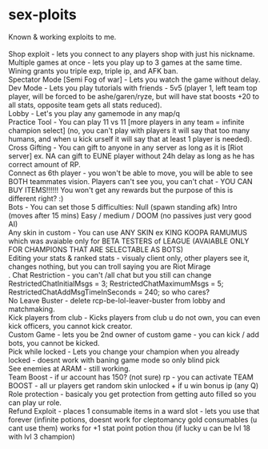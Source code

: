 # sex-ploits

Known & working exploits to me. <br>
<br>
Shop exploit - lets you connect to any players shop with just his nickname. <br>
Multiple games at once - lets you play up to 3 games at the same time. Wining grants you triple exp, triple ip, and AFK ban. <br>
Spectator Mode [Semi Fog of war] - Lets you watch the game without delay.
Dev Mode - Lets you play tutorials with friends - 5v5 (player 1, left team top player, will be forced to be ashe/garen/ryze, but will have stat boosts +20 to all stats, opposite team gets all stats reduced). <br>
Lobby - Let's you play any gamemode in any map/q <br>
Practice Tool - You can play 11 vs 11 [more players in any team = infinite champion select] (no, you can't play with players it will say that too many humans, and when u kick urself it will say that at least 1 player is needed). <br>
Cross Gifting - You can gift to anyone in any server as long as it is [Riot server] ex. NA can gift to EUNE player without 24h delay as long as he has correct amount of RP. <br>
Connect as 6th player - you won't be able to move, you will be able to see BOTH teammates vision. Players can't see you, you can't chat - YOU CAN BUY ITEMS!!!!!! You won't get any rewards but the purpose of this is different right? :) <br>
Bots - You can set those 5 difficulties: Null (spawn standing afk) Intro (moves after 15 mins) Easy / medium / DOOM (no passives just very good AI)<br>
Any skin in custom - You can use ANY SKIN ex KING KOOPA RAMUMUS which was avaiable only for BETA TESTERS of LEAGUE (AVAIABLE ONLY FOR CHAMPIONS THAT ARE SELECTABLE AS BOTS)<br>
Editing your stats & ranked stats - visualy client only, other players see it, changes nothing, but you can troll saying you are Riot Mirage <br>.
Chat Restriction - you can't /all chat but you still can change RestrictedChatInitialMsgs = 3; RestrictedChatMaximumMsgs = 5; RestrictedChatAddMsgTimeInSeconds = 240; so who cares? <br>
No Leave Buster - delete rcp-be-lol-leaver-buster from lobby and matchmaking.<br>
Kick players from club - Kicks players from club u do not own, you can even kick officers, you cannot kick creator. <br>
Custom Game - lets you be 2nd owner of custom game - you can kick / add bots, you cannot be kicked.<br>
Pick while locked - Lets you change your champion when you already locked - doesnt work with baning game mode so only blind pick <br>
See enemies at ARAM - still working.<br>
Team Boost - if ur account has 150? (not sure) rp - you can activate TEAM BOOST - all ur players get random skin unlocked + if u win bonus ip (any Q) <br>
Role protection - basicaly you get protection from getting auto filled so you can play ur role. <br>
Refund Exploit - places 1 consumable items in a ward slot - lets you use that forever (infinite potions, doesnt work for cleptomancy gold consumables (u cant use them) works for +1 stat point potion thou (if lucky u can be lvl 18 with lvl 3 champion)

